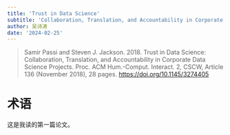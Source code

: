 ```yaml
---
title: 'Trust in Data Science'
subtitle: 'Collaboration, Translation, and Accountability in Corporate Data Science Projects'
author: 吴诗涛
date: '2024-02-25'
---
```


> Samir Passi and Steven J. Jackson. 2018. Trust in Data Science: Collaboration, Translation, and Accountability in Corporate Data Science Projects. Proc. ACM Hum.-Comput. Interact. 2, CSCW, Article 136 (November 2018), 28 pages. <https://doi.org/10.1145/3274405>

# 术语

这是我读的第一篇论文。

